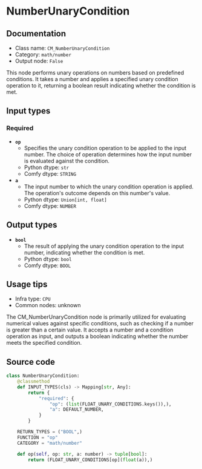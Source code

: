 # NumberUnaryCondition
## Documentation
- Class name: `CM_NumberUnaryCondition`
- Category: `math/number`
- Output node: `False`

This node performs unary operations on numbers based on predefined conditions. It takes a number and applies a specified unary condition operation to it, returning a boolean result indicating whether the condition is met.
## Input types
### Required
- **`op`**
    - Specifies the unary condition operation to be applied to the input number. The choice of operation determines how the input number is evaluated against the condition.
    - Python dtype: `str`
    - Comfy dtype: `STRING`
- **`a`**
    - The input number to which the unary condition operation is applied. The operation's outcome depends on this number's value.
    - Python dtype: `Union[int, float]`
    - Comfy dtype: `NUMBER`
## Output types
- **`bool`**
    - The result of applying the unary condition operation to the input number, indicating whether the condition is met.
    - Python dtype: `bool`
    - Comfy dtype: `BOOL`
## Usage tips
- Infra type: `CPU`
- Common nodes: unknown

The CM_NumberUnaryCondition node is primarily utilized for evaluating numerical values against specific conditions, such as checking if a number is greater than a certain value. It accepts a number and a condition operation as input, and outputs a boolean indicating whether the number meets the specified condition.
## Source code
```python
class NumberUnaryCondition:
    @classmethod
    def INPUT_TYPES(cls) -> Mapping[str, Any]:
        return {
            "required": {
                "op": (list(FLOAT_UNARY_CONDITIONS.keys()),),
                "a": DEFAULT_NUMBER,
            }
        }

    RETURN_TYPES = ("BOOL",)
    FUNCTION = "op"
    CATEGORY = "math/number"

    def op(self, op: str, a: number) -> tuple[bool]:
        return (FLOAT_UNARY_CONDITIONS[op](float(a)),)

```
